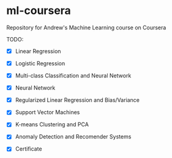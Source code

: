 # ml-coursera
Repository for Andrew's Machine Learning course on Coursera

TODO:
  - [x] Linear Regression
  - [x] Logistic Regression
  - [x] Multi-class Classification and Neural Network
  - [x] Neural Network
  - [x] Regularized Linear Regression and Bias/Variance
  - [x] Support Vector Machines
  - [x] K-means Clustering and PCA
  - [x] Anomaly Detection and Recomender Systems

  - [X] Certificate
